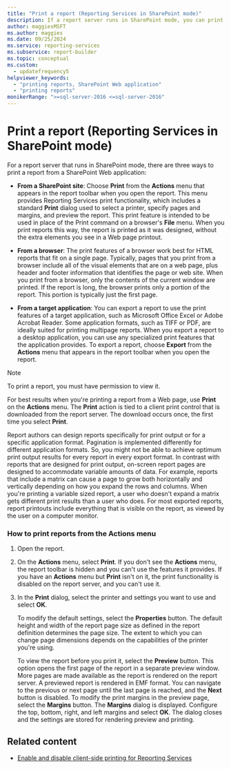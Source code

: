 ```yaml
---
title: "Print a report (Reporting Services in SharePoint mode)"
description: If a report server runs in SharePoint mode, you can print a report from a SharePoint Web application from a SharePoint site, a browser, or a target application.
author: maggiesMSFT
ms.author: maggies
ms.date: 09/25/2024
ms.service: reporting-services
ms.subservice: report-builder
ms.topic: conceptual
ms.custom:
  - updatefrequency5
helpviewer_keywords:
  - "printing reports, SharePoint Web application"
  - "printing reports"
monikerRange: ">=sql-server-2016 <=sql-server-2016"
---
```

# Print a report (Reporting Services in SharePoint mode)

  For a report server that runs in SharePoint mode, there are three ways to print a report from a SharePoint Web application:

- **From a SharePoint site**: Choose **Print** from the **Actions** menu that appears in the report toolbar when you open the report. This menu provides Reporting Services print functionality, which includes a standard **Print** dialog used to select a printer, specify pages and margins, and preview the report. This print feature is intended to be used in place of the Print command on a browser's **File** menu. When you print reports this way, the report is printed as it was designed, without the extra elements you see in a Web page printout.

- **From a browser**: The print features of a browser work best for HTML reports that fit on a single page. Typically, pages that you print from a browser include all of the visual elements that are on a web page, plus header and footer information that identifies the page or web site. When you print from a browser, only the contents of the current window are printed. If the report is long, the browser prints only a portion of the report. This portion is typically just the first page.

- **From a target application**: You can export a report to use the print features of a target application, such as Microsoft Office Excel or Adobe Acrobat Reader. Some application formats, such as TIFF or PDF, are ideally suited for printing multipage reports. When you export a report to a desktop application, you can use any specialized print features that the application provides. To export a report, choose **Export** from the **Actions** menu that appears in the report toolbar when you open the report.

> [!NOTE]  
> To print a report, you must have permission to view it.

For best results when you're printing a report from a Web page, use **Print** on the **Actions** menu. The **Print** action is tied to a client print control that is downloaded from the report server. The download occurs once, the first time you select **Print**.

Report authors can design reports specifically for print output or for a specific application format. 
Pagination is implemented differently for different application formats. So, you might not be able to achieve optimum print output results for every report in every export format. In contrast with reports that are designed for print output, on-screen report pages are designed to accommodate variable amounts of data. For example, reports that include a matrix can cause a page to grow both horizontally and vertically depending on how you expand the rows and columns. When you're printing a variable sized report, a user who doesn't expand a matrix gets different print results than a user who does. For most exported reports, report printouts include everything that is visible on the report, as viewed by the user on a computer monitor.

### How to print reports from the Actions menu

1. Open the report.

1. On the **Actions** menu, select **Print**. If you don't see the **Actions** menu, the report toolbar is hidden and you can't use the features it provides. If you have an **Actions** menu but **Print** isn't on it, the print functionality is disabled on the report server, and you can't use it.

1. In the **Print** dialog, select the printer and settings you want to use and select **OK**.

     To modify the default settings, select the **Properties** button. The default height and width of the report page size as defined in the report definition determines the page size. The extent to which you can change page dimensions depends on the capabilities of the printer you're using.

     To view the report before you print it, select the **Preview** button. This option opens the first page of the report in a separate preview window. More pages are made available as the report is rendered on the report server. A previewed report is rendered in EMF format. You can navigate to the previous or next page until the last page is reached, and the **Next** button is disabled. To modify the print margins in the preview page, select the **Margins** button. The **Margins** dialog is displayed. Configure the top, bottom, right, and left margins and select **OK**. The dialog closes and the settings are stored for rendering preview and printing.

## Related content

- [Enable and disable client-side printing for Reporting Services](../../reporting-services/report-server/enable-and-disable-client-side-printing-for-reporting-services.md)
